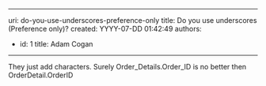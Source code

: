

---
uri: do-you-use-underscores-preference-only
title: Do you use underscores (Preference only)?
created: YYYY-07-DD 01:42:49
authors:
  - id: 1
    title: Adam Cogan
---




<span class='intro'> They just add characters. Surely Order_Details.Order_ID is no better then OrderDetail.OrderID 
 </span>




